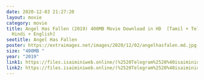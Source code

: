 ```yaml
---
date: 2020-12-03 21:27:20
layout: movie
category: movie
title: Angel Has Fallen (2019) 400MB Movie Download in HD  [Tamil + Telugu +
  Hindi + English]
seotitle: Angel Has Fallen
poster: https://extraimages.net/images/2020/12/02/angelhasfalen.md.jpg
size: "400MB "
year: "2019"
link1: https://files.isaiminiweb.online/(%2520Telegram%2520%40isaiminidownload%2520)%2520-%2520Vanguard%2520(2020)%2520%5BBDRip%2520-%2520Telugu%2520(Fan%2520Dub)%2520-%2520x264%2520-%2520MP3%2520-%2520400MB%5D.mkv?rootId=0ACyoBoGqNNHEUk9PVA
link2: https://files.isaiminiweb.online/(%2520Telegram%2520%40isaiminidownload%2520)%2520-%2520Vanguard%2520(2020)%2520%5BBDRip%2520-%2520Telugu%2520(Fan%2520Dub)%2520-%2520x264%2520-%2520MP3%2520-%2520400MB%5D.mkv?rootId=0ACyoBoGqNNHEUk9PVA
---
```

